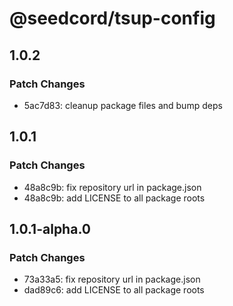 # @seedcord/tsup-config

## 1.0.2

### Patch Changes

- 5ac7d83: cleanup package files and bump deps

## 1.0.1

### Patch Changes

- 48a8c9b: fix repository url in package.json
- 48a8c9b: add LICENSE to all package roots

## 1.0.1-alpha.0

### Patch Changes

- 73a33a5: fix repository url in package.json
- dad89c6: add LICENSE to all package roots
